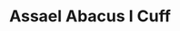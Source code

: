 ---
title: Assael Abacus I Cuff
description: |
  Inspired by the ancient counting frame, the Pearls in this substantial cuff slide back and forth as you move.
specs: |
  8.5 - 9mm Akoya Cultured Pearls set in 18K Yellow Gold
images:
  - image_path: /uploads/assael-abacus-i-cuff.png
_category:
order: 6
categories:
  - bracelets
---
